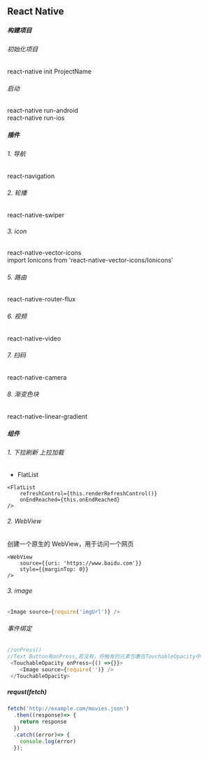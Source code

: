 ## React Native
##### 构建项目
###### 初始化项目
react-native init ProjectName
###### 启动 
react-native run-android  
react-native run-ios
##### 插件
###### 1. 导航
react-navigation

###### 2. 轮播
react-native-swiper

###### 3. icon
react-native-vector-icons  
import Ionicons from 'react-native-vector-icons/Ionicons'

###### 5. 路由
react-native-router-flux
###### 6. 视频
react-native-video  
###### 7. 扫码
react-native-camera  
###### 8. 渐变色块
react-native-linear-gradient

##### 组件
###### 1. 下拉刷新 上拉加载
+ FlatList
```
<FlatList
    refreshControl={this.renderRefreshControl()}
    onEndReached={this.onEndReached}
/>
```
###### 2. WebView
创建一个原生的 WebView，用于访问一个网页
```
<WebView
    source={{uri: 'https://www.baidu.com'}}
    style={{marginTop: 0}}
/>
```
###### 3. image
```js
<Image source={require('imgUrl')} />
```

###### 事件绑定
```js
//onPress()
//Text Button有onPress,若没有，将触发的元素包裹在TouchableOpacity中
 <TouchableOpacity onPress={() =>{}}>
    <Image source={require('')} />
 </TouchableOpacity>
```

##### requst(fetch)
```js
fetch('http://example.com/movies.json')
  .then((response)=> {
    return response
  })
  .catch((error)=> {
    console.log(error)
  });
```
